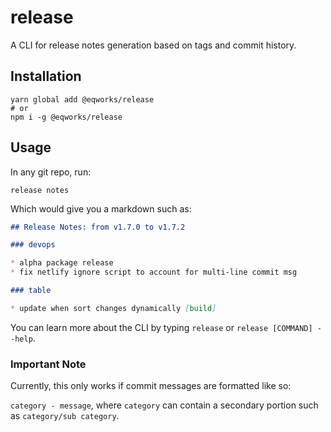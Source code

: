 # release

A CLI for release notes generation based on tags and commit history.

## Installation

```shell
yarn global add @eqworks/release
# or
npm i -g @eqworks/release
```

## Usage

In any git repo, run:

```shell
release notes
```

Which would give you a markdown such as:

```md
## Release Notes: from v1.7.0 to v1.7.2

### devops

* alpha package release
* fix netlify ignore script to account for multi-line commit msg

### table

* update when sort changes dynamically [build]
```

You can learn more about the CLI by typing `release` or `release [COMMAND] --help`.

### Important Note

Currently, this only works if commit messages are formatted like so:

`category - message`, where `category` can contain a secondary portion such as `category/sub category`.
